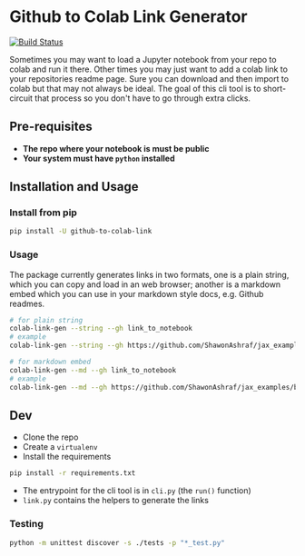 # Github to Colab Link Generator

[![Build Status](https://dev.azure.com/shawonAshraf/github-to-colab-link/_apis/build/status/ShawonAshraf.github-to-colab-link?branchName=refs%2Fpull%2F1%2Fmerge)](https://dev.azure.com/shawonAshraf/github-to-colab-link/_build/latest?definitionId=10&branchName=refs%2Fpull%2F1%2Fmerge)

Sometimes you may want to load a Jupyter notebook from your repo to colab and run it there. Other times you may just want to add a colab link to your repositories readme page. Sure you can download and then import to colab but that may not always be ideal. The goal of this cli tool is to short-circuit that process so you don't have to go through extra clicks.

## Pre-requisites

- __The repo where your notebook is must be public__
- __Your system must have `python` installed__

## Installation and Usage

### Install from pip

```bash
pip install -U github-to-colab-link
```

### Usage

The package currently generates links in two formats, one is a plain string, which you can copy and load in an web browser; another is a markdown embed which you can use in your markdown style docs, e.g. Github readmes.

```bash
# for plain string
colab-link-gen --string --gh link_to_notebook
# example
colab-link-gen --string --gh https://github.com/ShawonAshraf/jax_examples/blob/main/playground/palmers_penguins.ipynb
```

```bash
# for markdown embed
colab-link-gen --md --gh link_to_notebook
# example
colab-link-gen --md --gh https://github.com/ShawonAshraf/jax_examples/blob/main/playground/palmers_penguins.ipynb
```

## Dev

- Clone the repo
- Create a `virtualenv`
- Install the requirements

```bash
pip install -r requirements.txt
```

- The entrypoint for the cli tool is in `cli.py` (the `run()` function)
- `link.py` contains the helpers to generate the links

### Testing

```bash
python -m unittest discover -s ./tests -p "*_test.py"
```
